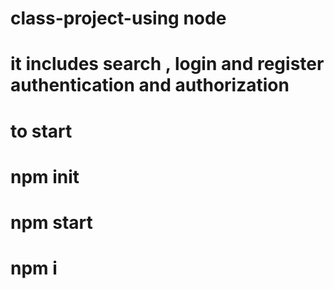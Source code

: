 # class-project-using node
# it includes search , login and register authentication and authorization 
#  
#
#
# to start 
# npm init
# npm start
# npm i
